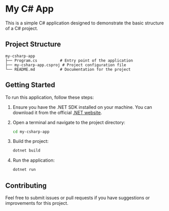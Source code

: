 # My C# App

This is a simple C# application designed to demonstrate the basic structure of a C# project.

## Project Structure

```
my-csharp-app
├── Program.cs          # Entry point of the application
├── my-csharp-app.csproj # Project configuration file
└── README.md           # Documentation for the project
```

## Getting Started

To run this application, follow these steps:

1. Ensure you have the .NET SDK installed on your machine. You can download it from the official [.NET website](https://dotnet.microsoft.com/download).

2. Open a terminal and navigate to the project directory:

   ```bash
   cd my-csharp-app
   ```

3. Build the project:

   ```bash
   dotnet build
   ```

4. Run the application:

   ```bash
   dotnet run
   ```

## Contributing

Feel free to submit issues or pull requests if you have suggestions or improvements for this project.